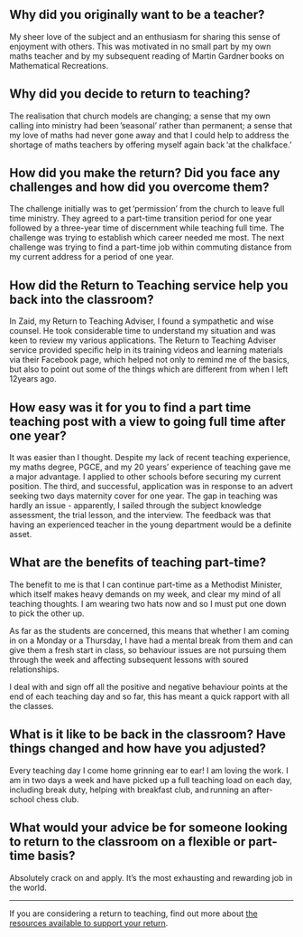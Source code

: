 ## Why did you originally want to be a teacher?

My sheer love of the subject and an enthusiasm for sharing this sense of enjoyment with others. This was motivated in no small part by my own maths teacher and by my subsequent reading of Martin Gardner books on Mathematical Recreations.

## Why did you decide to return to teaching?

The realisation that church models are changing; a sense that my own calling into ministry had been ’seasonal’ rather than permanent; a sense that my love of maths had never gone away and that I could help to address the shortage of maths teachers by offering myself again back ‘at the chalkface.’

## How did you make the return? Did you face any challenges and how did you overcome them?

The challenge initially was to get ‘permission’ from the church to leave full time ministry. They agreed to a part-time transition period for one year followed by a three-year time of discernment while teaching full time. The challenge was trying to establish which career needed me most. The next challenge was trying to find a part-time job within commuting distance from my current address for a period of one year.

## How did the Return to Teaching service help you back into the classroom?

In Zaid, my Return to Teaching Adviser, I found a sympathetic and wise counsel. He took considerable time to understand my situation and was keen to review my various applications. The Return to Teaching Adviser service provided specific help in its training videos and learning materials via their Facebook page, which helped not only to remind me of the basics, but also to point out some of the things which are different from when I left 12years ago.

## How easy was it for you to find a part time teaching post with a view to going full time after one year?

It was easier than I thought. Despite my lack of recent teaching experience, my maths degree, PGCE, and my 20 years’ experience of teaching gave me a major advantage. I applied to other schools before securing my current position. The third, and successful, application was in response to an advert seeking two days maternity cover for one year. The gap in teaching was hardly an issue - apparently, I sailed through the subject knowledge assessment, the trial lesson, and the interview. The feedback was that having an experienced teacher in the young department would be a definite asset.

## What are the benefits of teaching part-time?

The benefit to me is that I can continue part-time as a Methodist Minister, which itself makes heavy demands on my week, and clear my mind of all teaching thoughts. I am wearing two hats now and so I must put one down to pick the other up.

As far as the students are concerned, this means that whether I am coming in on a Monday or a Thursday, I have had a mental break from them and can give them a fresh start in class, so behaviour issues are not pursuing them through the week and affecting subsequent lessons with soured relationships.

I deal with and sign off all the positive and negative behaviour points at the end of each teaching day and so far, this has meant a quick rapport with all the classes.

## What is it like to be back in the classroom? Have things changed and how have you adjusted?

Every teaching day I come home grinning ear to ear! I am loving the work. I am in two days a week and have picked up a full teaching load on each day, including break duty, helping with breakfast club, and running an after-school chess club.

## What would your advice be for someone looking to return to the classroom on a flexible or part-time basis?

Absolutely crack on and apply. It’s the most exhausting and rewarding job in the world.

---

If you are considering a return to teaching, find out more about [the resources available to support your return](https://getintoteaching.education.gov.uk/returning-to-teaching).
